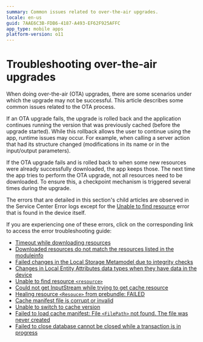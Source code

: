 ```yaml
---
summary: Common issues related to over-the-air upgrades.
locale: en-us
guid: 7AAE6C3B-FDB6-4187-A493-EF62F925AFFC
app_type: mobile apps
platform-version: o11
---
```


# Troubleshooting over-the-air upgrades

When doing over-the-air (OTA) upgrades, there are some scenarios under which the upgrade may not be successful. This article describes some common issues related to the OTA process.

If an OTA upgrade fails, the upgrade is rolled back and the application continues running the version that was previously cached (before the upgrade started). While this rollback allows the user to continue using the app, runtime issues may occur. For example, when calling a server action that had its structure changed (modifications in its name or in the input/output parameters). 

If the OTA upgrade fails and is rolled back to when some new resources were already successfully downloaded, the app keeps those. The next time the app tries to perform the OTA upgrade, not all resources need to be downloaded. To ensure this, a checkpoint mechanism  is triggered several times during the upgrade.

The errors that are detailed in this section's child articles are observed in the Service Center Error logs except for the [Unable to find resource](ota-mobile-device-logs.md) error that is found in the device itself.

If you are experiencing one of these errors, click on the corresponding link to access the error troubleshooting guide:

- [Timeout while downloading resources](ota-timeout-downloading.md)
- [Downloaded resources do not match the resources listed in the moduleinfo](ota-mismatched-resources-moduleinfo.md)
- [Failed changes in the Local Storage Metamodel due to integrity checks](ota-failed-changes.md)
- [Changes in Local Entity Attributes data types when they have data in the device](ota-changed-local-entities.md)
- [Unable to find resource `<resource>`](ota-mobile-device-logs.md)
- [Could not get InputStream while trying to get cache resource](ota-service-error-logs.md)
- [Healing resource `<Resouce>` from prebundle: FAILED](ota-healing-resource.md)
- [Cache manifest file is corrupt or invalid](ota-manifest-file-corrupt.md)
- [Unable to switch to cache version](ota-switch-cache-version.md)
- [Failed to load cache manifest: File `<FilePath>` not found. The file was never created](ota-cache-load-fail.md)
- [Failed to close database cannot be closed while a transaction is in progress](ota-database-close-fail.md)
